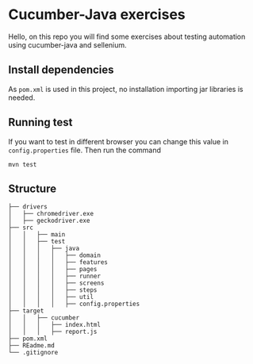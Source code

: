 # Cucumber-Java exercises
Hello, on this repo you will find some exercises about testing automation using cucumber-java and sellenium. 


## Install dependencies
As `pom.xml` is used in this project, no installation importing jar libraries is needed.

## Running test
If you want to test in different browser you can change this value in `config.properties` file. 
Then run the command
```
mvn test
```



## Structure

```
├── drivers
│   ├── chromedriver.exe
│   ├── geckodriver.exe
├── src
│   │   ├── main
│   │   ├── test
│   │   │   ├── java
│   │   │   │   ├── domain
│   │   │   │   ├── features
│   │   │   │   ├── pages
│   │   │   │   ├── runner
│   │   │   │   ├── screens
│   │   │   │   ├── steps
│   │   │   │   ├── util
│   │   │   │   ├── config.properties
├── target
│   │   ├── cucumber
│   │   │   ├── index.html
│   │   │   ├── report.js
├── pom.xml
├── REadme.md
└── .gitignore
```
